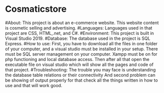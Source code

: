 # Cosmaticstore
#About:
This project is about an e-commerce website. This website content is cosmetic selling and advertising.
#Languages:
Languages used in that project are CSS, HTML,.net, and C#.
#Environment:
This project is built in Visual Studio 2019.
#Database:
The database used in the project is SQL Express.
#How to use:
First, you have to download all the files in one folder of your computer, and a visual studio must be installed in your setup. There must be 
SQL server management on your computer. Xampp must be on for php functioning and local database access. Then after all that open the executable file
on visual studio which will show all the pages and code of that project.
#Troubleshooting:
The trouble you may face is understanding the database table relations or their connectivity 
And second problem can be showing of output properly for that check all the things written in how to use and that will work good.

